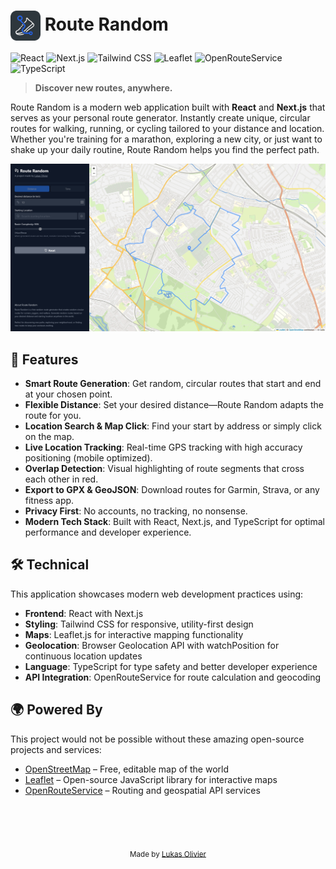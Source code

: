 # <img src="public/logo-route-random.png" alt="Route Random Logo" width="48" height="48" style="vertical-align:middle;"> Route Random

<p>
  <img src="https://img.shields.io/badge/React-61dafb?logo=react&logoColor=black" alt="React" />
  <img src="https://img.shields.io/badge/Next.js-000000?logo=next.js&logoColor=white" alt="Next.js" />
  <img src="https://img.shields.io/badge/Tailwind_CSS-38bdf8?logo=tailwindcss&logoColor=white" alt="Tailwind CSS" />
  <img src="https://img.shields.io/badge/Leaflet-199900?logo=leaflet&logoColor=white" alt="Leaflet" />
  <img src="https://img.shields.io/badge/OpenRouteService-ff6600?logo=OpenStreetMap&logoColor=white" alt="OpenRouteService" />
  <img src="https://img.shields.io/badge/TypeScript-3178c6?logo=typescript&logoColor=white" alt="TypeScript" />
</p>

> **Discover new routes, anywhere.**

Route Random is a modern web application built with **React** and **Next.js** that serves as your personal route generator. Instantly create unique, circular routes for walking, running, or cycling tailored to your distance and location. Whether you're training for a marathon, exploring a new city, or just want to shake up your daily routine, Route Random helps you find the perfect path.

![Screenshot of Route Random](public/screenshot-desktop.png)

## 🚀 Features

- **Smart Route Generation**: Get random, circular routes that start and end at your chosen point.
- **Flexible Distance**: Set your desired distance—Route Random adapts the route for you.
- **Location Search & Map Click**: Find your start by address or simply click on the map.
- **Live Location Tracking**: Real-time GPS tracking with high accuracy positioning (mobile optimized).
- **Overlap Detection**: Visual highlighting of route segments that cross each other in red.
- **Export to GPX & GeoJSON**: Download routes for Garmin, Strava, or any fitness app.
- **Privacy First**: No accounts, no tracking, no nonsense.
- **Modern Tech Stack**: Built with React, Next.js, and TypeScript for optimal performance and developer experience.

## 🛠️ Technical

This application showcases modern web development practices using:

- **Frontend**: React with Next.js
- **Styling**: Tailwind CSS for responsive, utility-first design
- **Maps**: Leaflet.js for interactive mapping functionality
- **Geolocation**: Browser Geolocation API with watchPosition for continuous location updates
- **Language**: TypeScript for type safety and better developer experience
- **API Integration**: OpenRouteService for route calculation and geocoding

## 🌍 Powered By

This project would not be possible without these amazing open-source projects and services:

- [OpenStreetMap](https://www.openstreetmap.org/) – Free, editable map of the world
- [Leaflet](https://leafletjs.com/) – Open-source JavaScript library for interactive maps
- [OpenRouteService](https://openrouteservice.org/) – Routing and geospatial API services

<p align="center" style="margin-top: 5rem;">
  <sub>Made by <a href="https://www.lukasolivier.be" target="_blank">Lukas Olivier</a></sub>
</p>
